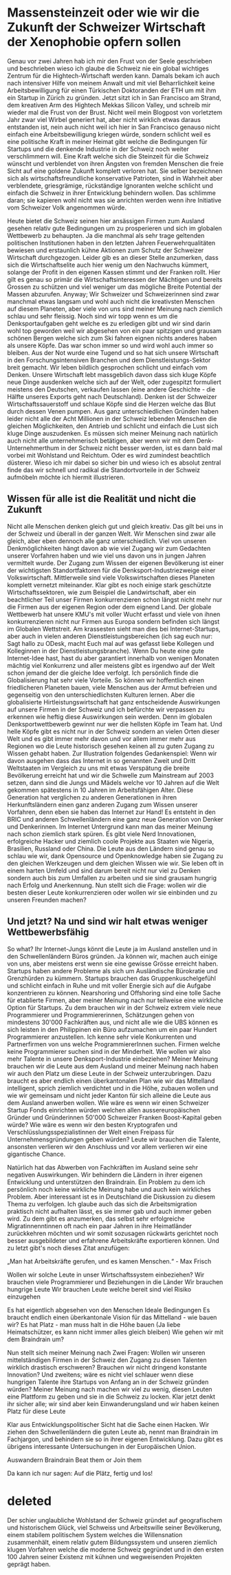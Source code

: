 # Massensteinzeit oder wie wir die Zukunft der Schweizer Wirtschaft der Xenophobie opfern sollen

Genau vor zwei Jahren hab ich mir den Frust von der Seele geschrieben und beschrieben wieso ich glaube die Schweiz nie ein global wichtiges Zentrum für die Hightech-Wirtschaft werden kann. Damals bekam ich auch nach intensiver Hilfe von meinem Anwalt und mit viel Beharrlichkeit keine Arbeitsbewilligung für einen Türkischen Doktoranden der ETH um mit ihm ein Startup in Zürich zu gründen.
Jetzt sitzt ich in San Francisco am Strand, dem kreativen Arm des Hightech Mekkas Silicon Valley,  und schreib mir wieder mal die Frust von der Brust. Nicht weil mein Blogpost von vorletztem Jahr zwar viel Wirbel generiert hat, aber nicht wirklich etwas daraus entstanden ist, nein auch nicht weil ich hier in San Francisco genauso nicht einfach eine Arbeitsbewilligung kriegen würde, sondern schlicht weil es eine politische Kraft in meiner Heimat gibt welche die Bedingungen für Startups und die denkende Industrie in der Schweiz noch weiter verschlimmern will. Eine Kraft welche sich die Steinzeit für die Schweiz wünscht und  verblendet von ihren Ängsten von fremden Menschen die freie Sicht auf eine goldene Zukunft komplett verloren hat. Sie selber bezeichnen sich als wirtschaftsfreundliche konservative Patrioten, sind in Wahrheit aber verblendete, griesgrämige, rückständige Ignoranten welche schlicht und einfach die Schweiz in ihrer Entwicklung behindern wollen. Das schlimme daran; sie kapieren wohl nicht was sie anrichten werden wenn ihre Initiative vom Schweizer Volk angenommen würde.
 
Heute bietet die Schweiz seinen hier ansässigen Firmen zum Ausland gesehen relativ gute Bedingungen um zu prosperieren und sich im globalen Wettbewerb zu behaupten. Ja die manchmal als sehr trage geltenden politischen Institutionen haben in den letzten Jahren Feuerwehrqualitäten bewiesen und erstaunlich kühne Aktionen zum Schutz der Schweizer Wirtschaft durchgezogen. Leider gib es an dieser Stelle anzumerken, dass sich die Wirtschaftselite auch hier wenig um den Nachwuchs kümmert, solange der Profit in den eigenen Kassen stimmt und der Franken rollt. Hier gilt es genau so primär die Wirtschaftsinteressen der Mächtigen und bereits Grossen zu schützen und viel weniger um das mögliche Breite Potential der Massen abzurufen. Anyway;  Wir Schweizer und Schweizerinnen sind zwar manchmal etwas langsam und wohl auch nicht die kreativsten Menschen auf diesem Planeten, aber viele von uns sind meiner Meinung nach ziemlich schlau und sehr fleissig.
Noch sind wir topp wenn es um die Denksportaufgaben geht welche es zu erledigen gibt und wir sind darin wohl top geworden weil wir abgesehen von ein paar spitzigen und grausam schönen Bergen welche sich zum Ski fahren eignen nichts anderes haben als unsere Köpfe. Das war schon immer so und wird wohl auch immer so bleiben. Aus der Not wurde eine Tugend und so hat sich unsere Wirtschaft in den Forschungsintensiven Branchen und dem Dienstleistungs-Sektor breit gemacht. Wir leben bildlich gesprochen schlicht und einfach vom Denken. Unsere Wirtschaft lebt massgeblich davon dass sich kluge Köpfe neue Dinge ausdenken welche sich auf der Welt, oder zugespitzt formuliert meistens den Deutschen, verkaufen lassen (eine andere Geschichte - die Hälfte unseres Exports geht nach Deutschland). Denken ist der Schweizer Wirtschaftssauerstoff und schlaue Köpfe sind die Herzen welche das Blut durch dessen Venen pumpen. 
Aus ganz unterschiedlichen Gründen haben leider nicht alle der Acht Millionen in der Schweiz lebenden Menschen die gleichen Möglichkeiten, den Antrieb und schlicht und einfach die Lust sich kluge Dinge auszudenken. Es müssen sich meiner Meinung nach natürlich auch nicht alle unternehmerisch betätigen, aber wenn wir mit dem Denk-Unternehmerthum in der Schweiz nicht besser werden, ist es dann bald mal vorbei mit Wohlstand und Reichtum.  Oder es wird zumindest beachtlich düsterer. Wieso ich mir dabei so sicher bin und wieso ich es absolut zentral finde das wir schnell und radikal die Standortvorteile in der Schweiz aufmöbeln möchte ich hiermit illustrieren.

## Wissen für alle ist die Realität und nicht die Zukunft

Nicht alle Menschen denken gleich gut und gleich kreativ. Das gilt bei uns in der Schweiz und überall in der ganzen Welt. Wir Menschen sind zwar alle gleich, aber eben dennoch alle ganz unterschiedlich. Viel von unseren Denkmöglichkeiten hängt davon ab wie viel Zugang wir zum Gedachten unserer Vorfahren haben und wie viel uns davon uns in jungen Jahren vermittelt wurde. Der Zugang zum Wissen der eigenen Bevölkerung ist einer der wichtigsten Standortfaktoren für die Denksport-Industriezweige einer Volkswirtschaft.
Mittlerweile sind viele Volkswirtschaften dieses Planeten komplett vernetzt miteinander. Klar gibt es noch einige stark geschützte Wirtschaftssektoren, wie zum Beispiel die Landwirtschaft, aber ein beachtlicher Teil unser Firmen konkurrenzieren schon längst nicht mehr nur die Firmen aus der eigenen Region oder dem eignend Land. Der globale Wettbewerb hat  unsere KMU's mit voller Wucht erfasst und viele von ihnen konkurrenzieren nicht nur Firmen aus Europa sondern befinden sich längst im Globalen Wettstreit. Am krassesten sieht man dies bei Internet-Startups, aber auch in vielen anderen Dienstleistungsbereichen (ich sag euch nur: Sagt hallo zu ODesk, macht Euch mal auf was gefasst liebe Kollegen und Kolleginnen in der Dienstleistungsbranche). Wenn Du heute eine gute Internet-Idee hast, hast du aber garantiert innerhalb von wenigen Monaten mächtig viel Konkurrenz und aller meistens gibt es irgendwo auf der Welt schon jemand der die gleiche Idee verfolgt. Ich persönlich finde die Globalisierung hat sehr viele Vorteile. So können wir hoffentlich einen friedlicheren Planeten bauen, viele Menschen aus der Armut befreien und gegenseitig von den unterschiedlichsten Kulturen lernen. Aber die globalisierte Hirtleistungswirtschaft hat ganz entscheidende Auswirkungen auf unsere Firmen in der Schweiz und ich befürchte wir verpassen zu erkennen wie heftig diese Auswirkungen sein werden. 
Denn im globalen Denksportwettbewerb gewinnt nur wer die hellsten Köpfe im Team hat. Und helle Köpfe gibt es nicht nur in der Schweiz sondern an vielen Orten dieser Welt und es gibt immer mehr davon und vor allem immer mehr aus Regionen wo die Leute historisch gesehen keinen all zu guten Zugang zu Wissen gehabt haben. Zur Illustration  folgendes Gedankenspiel: Wenn wir davon ausgehen dass das Internet in so genannten Zweit und Dritt Weltstaaten im Vergleich zu uns mit etwas Verspätung die breite Bevölkerung erreicht hat und wir die Schwelle zum Mainstream auf 2003 setzen, dann sind die Jungs und Mädels welche vor 10 Jahren auf die Welt gekommen spätestens in 10 Jahren im Arbeitsfähigen Alter. Diese Generation hat verglichen zu anderen Generationen in ihren Herkunftsländern einen ganz anderen Zugang zum Wissen unserer Vorfahren, denn eben sie haben das Internet zur Hand! Es entsteht in den BRIC und anderen Schwellenländern eine ganz neue Generation von Denker und Denkerinnen. Im Internet Untergrund kann man das meiner Meinung nach schon ziemlich stark spüren. Es gibt viele Nerd Innovationen, erfolgreiche Hacker und ziemlich coole Projekte aus Staaten wie Nigeria, Brasilien, Russland oder China. Die Leute aus den Ländern sind genau so schlau wie wir, dank Opensource und Openknowledge haben sie Zugang zu den gleichen Werkzeugen und dem gleichen Wissen wie wir. Sie leben oft in einem harten Umfeld und sind darum bereit nicht nur viel zu Denken sondern auch bis zum Umfallen zu arbeiten und sie sind grausam hungrig nach Erfolg und Anerkennung.
Nun stellt sich die Frage: wollen wir die besten dieser Leute konkurrenzieren oder wollen wir sie einbinden und zu unseren Freunden machen? 

## Und jetzt? Na und sind wir halt etwas weniger Wettbewerbsfähig

So what? Ihr Internet-Jungs könnt die Leute ja im Ausland anstellen und in den Schwellenländern Büros gründen. Ja können wir, machen auch einige von uns, aber meistens erst wenn sie eine gewisse Grösse erreicht haben.  Startups haben andere Probleme als sich um Ausländische Bürokratie und Grenzhürden zu kümmern. Startups brauchen das Gruppenkuschelgefühl und schlicht einfach in Ruhe und mit voller Energie sich auf die Aufgabe konzentrieren zu können. Nearshoring und Offshoring sind eine tolle Sache für etablierte Firmen, aber meiner Meinung nach nur teilweise eine wirkliche Option für Startups.
Zu dem brauchen wir in der Schweiz extrem viele neue Programmierer und Programmiererinnen, Schätzungen gehen von mindestens 30'000 Fachkräften aus,  und nicht alle wie die UBS können es sich leisten in den Philippinen ein Büro aufzumachen um ein paar Hundert Programmierer anzustellen. Ich kenne sehr viele Konkurrenten und Partnerfirmen von uns welche ProgrammiererInnen suchen. Firmen welche keine Programmierer suchen sind in der Minderheit.
Wie wollen wir also mehr Talente in unsere Denksport-Industrie einbeziehen? Meiner Meinung brauchen wir die Leute aus dem Ausland und meiner Meinung nach haben wir auch den Platz um diese Leute in der Schweiz unterzubringen. Dazu braucht es aber endlich einen überkantonalen Plan wie wir das Mittelland intelligent, sprich ziemlich verdichtet und in die Höhe, zubauen wollen und wie wir gemeinsam und nicht jeder Kanton für sich alleine die Leute aus dem Ausland anwerben wollen.
Wie wäre es wenn wir einen Schweizer Startup Fonds einrichten würden welchen allen aussereuropäischen Gründer und Gründerinnen 50'000 Schweizer Franken Boost-Kapital geben würde? Wie wäre es wenn wir den besten Kryptografen und Verschlüsslungsspezialistinnen der Welt einen Freipass für Unternehmensgründungen geben würden?
Leute wir brauchen die Talente, ansonsten verlieren wir den Anschluss und vor allem verlieren wir eine gigantische Chance.

Natürlich hat das Abwerben von Fachkräften im Ausland seine sehr negativen Auswirkungen. Wir behindern die Ländern in ihrer eigenen Entwicklung und unterstützen den Braindrain. Ein Problem zu dem ich persönlich noch keine wirkliche Meinung habe und auch kein wirkliches Problem. Aber interessant ist es in Deutschland die Diskussion zu diesem Thema zu verfolgen. Ich glaube auch das sich die Arbeitsmigration praktisch nicht aufhalten lässt, es sie immer gab und auch immer geben wird.
Zu dem gibt es anzumerken, das selbst sehr erfolgreiche Migratinnenntinnen oft nach ein paar Jahren in ihre Heimatländer zurückkehren möchten und wir somit sozusagen rückwärts gerichtet noch besser ausgebildeter und erfahrene Arbeitskräfte exportieren können.  Und zu letzt gibt's noch dieses Zitat anzufügen:

„Man hat Arbeitskräfte gerufen, und es kamen Menschen.“ -  Max Frisch





Wollen wir solche Leute in unser Wirtschaftssystem einbeziehen?
Wir brauchen viele Programmierer und Beziehungen in die Länder
Wir brauchen hungrige Leute
Wir brauchen Leute welche bereit sind viel Risiko einzugehen 

Es hat eigentlich abgesehen von den Menschen Ideale Bedingungen 
Es braucht endlich einen überkantonale Vision für das Mittelland - wie bauen wir?
Es hat Platz - man muss halt in die Höhe bauen (Ja liebe Heimatschützer, es kann nicht immer alles gleich bleiben)
Wie gehen wir mit dem Braindrain um?



Nun stellt sich meiner Meinung nach Zwei Fragen: Wollen wir unseren mittelständigen Firmen in der Schweiz den Zugang zu diesen Talenten wirklich drastisch erschweren? Brauchen wir nicht dringend konstante Innovation? Und zweitens; wäre es nicht viel schlauer wenn diese hungrigen Talente ihre Startups von Anfang an in der Schweiz gründen würden? 
Meiner Meinung nach machen wir viel zu wenig, diesen Leuten eine Plattform zu geben und sie in die Schweiz zu locken. Klar jetzt denkt ihr sicher alle; wir sind aber kein Einwanderungsland und wir haben keinen Platz für diese Leute

Klar aus Entwicklungspolitischer Sicht hat die Sache einen Hacken. Wir ziehen den Schwellenländern die guten Leute ab, nennt man Braindrain im Fachjargon, und behindern sie so in ihrer eigenen Entwicklung. Dazu gibt es übrigens interessante Untersuchungen in der Europäischen Union.  

Auswandern
Braindrain
Beat them or Join them

Da kann ich nur sagen: Auf die Plätz, fertig und los!



# deleted 

Der schier unglaubliche Wohlstand der Schweiz gründet auf geografischem und historischem Glück, viel Schweiss und Arbeitswille seiner Bevölkerung, einem stabilem politischem System welches die Willensnation zusammenhält, einem relativ gutem Bildungssystem und unseren ziemlich klugen Vorfahren welche die moderne Schweiz gegründet und in den ersten 100 Jahren seiner Existenz mit kühnen und wegweisenden Projekten geprägt haben.

